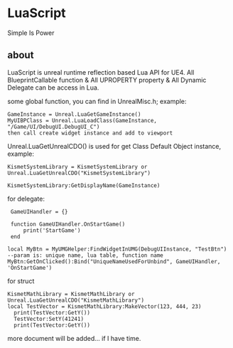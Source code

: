 # LuaScript
Simple Is Power

## about
  LuaScript is unreal runtime reflection based Lua API for UE4. All BlueprintCallable function & All UPROPERTY property & All Dynamic Delegate can be access in Lua.
  
  some global function, you can find in UnrealMisc.h; example:
  
    GameInstance = Unreal.LuaGetGameInstance()
    MyUIBPClass = Unreal.LuaLoadClass(GameInstance, "/Game/UI/DebugUI.DebugUI_C")
    then call create widget instance and add to viewport
  
  Unreal.LuaGetUnrealCDO() is used for get Class Default Object instance, example: 
  
    KismetSystemLibrary = KismetSystemLibrary or Unreal.LuaGetUnrealCDO("KismetSystemLibrary")
    
    KismetSystemLibrary:GetDisplayName(GameInstance)
    
   
 for delegate:
 
     GameUIHandler = {}
     
     function GameUIHandler.OnStartGame()
         print('StartGame')
     end
 
    local MyBtn = MyUMGHelper:FindWidgetInUMG(DebugUIInstance, "TestBtn")
    --param is: unique name, lua table, function name
    MyBtn:GetOnClicked():Bind("UniqueNameUsedForUnbind", GameUIHandler, 'OnStartGame')
    
 for struct 
 
    KismetMathLibrary = KismetMathLibrary or Unreal.LuaGetUnrealCDO("KismetMathLibrary")
    local TestVector = KismetMathLibrary:MakeVector(123, 444, 23)
	  print(TestVector:GetY())
	  TestVector:SetY(41241)
	  print(TestVector:GetY())
      
      
more document will be added... if I have time.
    
